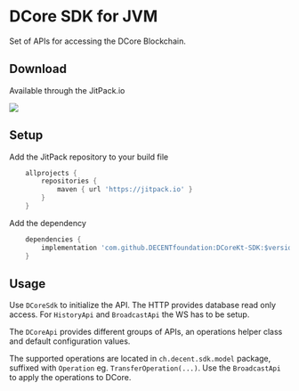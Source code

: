 DCore SDK for JVM
================

Set of APIs for accessing the DCore Blockchain.

Download
--------

Available through the JitPack.io

[![](https://jitpack.io/v/DECENTfoundation/DCoreKt-SDK.svg?style=flat-square)](https://jitpack.io/#DECENTfoundation/DCoreKt-SDK)


Setup
-----

Add the JitPack repository to your build file

```groovy
	allprojects {
	    repositories {
	        maven { url 'https://jitpack.io' }
	    }
	}
```
Add the dependency
```groovy
	dependencies {
	    implementation 'com.github.DECENTfoundation:DCoreKt-SDK:$version_tag'
	}
```

Usage
-----

Use `DCoreSdk` to initialize the API. The HTTP provides database read only access.
For `HistoryApi` and `BroadcastApi` the WS has to be setup. 

The `DCoreApi` provides different groups of APIs, an operations helper class and default configuration values.

The supported operations are located in `ch.decent.sdk.model` package, suffixed with `Operation` eg. `TransferOperation(...)`.
Use the `BroadcastApi` to apply the operations to DCore.